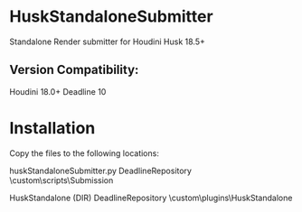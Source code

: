 # HuskStandaloneSubmitter
Standalone Render submitter for Houdini Husk 18.5+

<H2>
Version Compatibility:
</H2>

Houdini 18.0+
Deadline 10

<H1>
Installation
</H1>

Copy the files to the following locations:

huskStandaloneSubmitter.py 
DeadlineRepository \custom\scripts\Submission

HuskStandalone (DIR)
DeadlineRepository \custom\plugins\HuskStandalone
